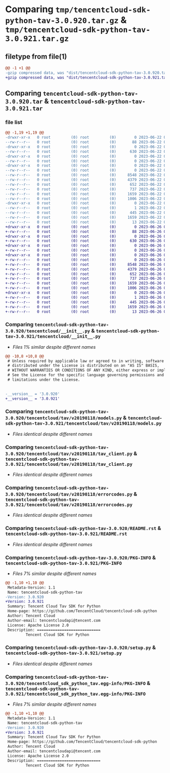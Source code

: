 # Comparing `tmp/tencentcloud-sdk-python-tav-3.0.920.tar.gz` & `tmp/tencentcloud-sdk-python-tav-3.0.921.tar.gz`

## filetype from file(1)

```diff
@@ -1 +1 @@
-gzip compressed data, was "dist/tencentcloud-sdk-python-tav-3.0.920.tar", last modified: Thu Jun 22 00:35:12 2023, max compression
+gzip compressed data, was "dist/tencentcloud-sdk-python-tav-3.0.921.tar", last modified: Mon Jun 26 00:32:49 2023, max compression
```

## Comparing `tencentcloud-sdk-python-tav-3.0.920.tar` & `tencentcloud-sdk-python-tav-3.0.921.tar`

### file list

```diff
@@ -1,19 +1,19 @@
-drwxr-xr-x   0 root         (0) root         (0)        0 2023-06-22 00:35:12.000000 tencentcloud-sdk-python-tav-3.0.920/
--rw-r--r--   0 root         (0) root         (0)       88 2023-06-22 00:35:12.000000 tencentcloud-sdk-python-tav-3.0.920/setup.cfg
-drwxr-xr-x   0 root         (0) root         (0)        0 2023-06-22 00:35:12.000000 tencentcloud-sdk-python-tav-3.0.920/tencentcloud/
--rw-r--r--   0 root         (0) root         (0)      630 2023-06-22 00:35:12.000000 tencentcloud-sdk-python-tav-3.0.920/tencentcloud/__init__.py
-drwxr-xr-x   0 root         (0) root         (0)        0 2023-06-22 00:35:12.000000 tencentcloud-sdk-python-tav-3.0.920/tencentcloud/tav/
--rw-r--r--   0 root         (0) root         (0)        0 2023-06-22 00:35:12.000000 tencentcloud-sdk-python-tav-3.0.920/tencentcloud/tav/__init__.py
-drwxr-xr-x   0 root         (0) root         (0)        0 2023-06-22 00:35:12.000000 tencentcloud-sdk-python-tav-3.0.920/tencentcloud/tav/v20190118/
--rw-r--r--   0 root         (0) root         (0)        0 2023-06-22 00:35:12.000000 tencentcloud-sdk-python-tav-3.0.920/tencentcloud/tav/v20190118/__init__.py
--rw-r--r--   0 root         (0) root         (0)     8548 2023-06-22 00:35:12.000000 tencentcloud-sdk-python-tav-3.0.920/tencentcloud/tav/v20190118/models.py
--rw-r--r--   0 root         (0) root         (0)     4379 2023-06-22 00:35:12.000000 tencentcloud-sdk-python-tav-3.0.920/tencentcloud/tav/v20190118/tav_client.py
--rw-r--r--   0 root         (0) root         (0)      652 2023-06-22 00:35:12.000000 tencentcloud-sdk-python-tav-3.0.920/tencentcloud/tav/v20190118/errorcodes.py
--rw-r--r--   0 root         (0) root         (0)      737 2023-06-22 00:35:12.000000 tencentcloud-sdk-python-tav-3.0.920/README.rst
--rw-r--r--   0 root         (0) root         (0)     1659 2023-06-22 00:35:12.000000 tencentcloud-sdk-python-tav-3.0.920/PKG-INFO
--rw-r--r--   0 root         (0) root         (0)     1006 2023-06-22 00:35:12.000000 tencentcloud-sdk-python-tav-3.0.920/setup.py
-drwxr-xr-x   0 root         (0) root         (0)        0 2023-06-22 00:35:12.000000 tencentcloud-sdk-python-tav-3.0.920/tencentcloud_sdk_python_tav.egg-info/
--rw-r--r--   0 root         (0) root         (0)        1 2023-06-22 00:35:12.000000 tencentcloud-sdk-python-tav-3.0.920/tencentcloud_sdk_python_tav.egg-info/dependency_links.txt
--rw-r--r--   0 root         (0) root         (0)      445 2023-06-22 00:35:12.000000 tencentcloud-sdk-python-tav-3.0.920/tencentcloud_sdk_python_tav.egg-info/SOURCES.txt
--rw-r--r--   0 root         (0) root         (0)     1659 2023-06-22 00:35:12.000000 tencentcloud-sdk-python-tav-3.0.920/tencentcloud_sdk_python_tav.egg-info/PKG-INFO
--rw-r--r--   0 root         (0) root         (0)       13 2023-06-22 00:35:12.000000 tencentcloud-sdk-python-tav-3.0.920/tencentcloud_sdk_python_tav.egg-info/top_level.txt
+drwxr-xr-x   0 root         (0) root         (0)        0 2023-06-26 00:32:49.000000 tencentcloud-sdk-python-tav-3.0.921/
+-rw-r--r--   0 root         (0) root         (0)       88 2023-06-26 00:32:49.000000 tencentcloud-sdk-python-tav-3.0.921/setup.cfg
+drwxr-xr-x   0 root         (0) root         (0)        0 2023-06-26 00:32:49.000000 tencentcloud-sdk-python-tav-3.0.921/tencentcloud/
+-rw-r--r--   0 root         (0) root         (0)      630 2023-06-26 00:32:49.000000 tencentcloud-sdk-python-tav-3.0.921/tencentcloud/__init__.py
+drwxr-xr-x   0 root         (0) root         (0)        0 2023-06-26 00:32:49.000000 tencentcloud-sdk-python-tav-3.0.921/tencentcloud/tav/
+-rw-r--r--   0 root         (0) root         (0)        0 2023-06-26 00:32:49.000000 tencentcloud-sdk-python-tav-3.0.921/tencentcloud/tav/__init__.py
+drwxr-xr-x   0 root         (0) root         (0)        0 2023-06-26 00:32:49.000000 tencentcloud-sdk-python-tav-3.0.921/tencentcloud/tav/v20190118/
+-rw-r--r--   0 root         (0) root         (0)        0 2023-06-26 00:32:49.000000 tencentcloud-sdk-python-tav-3.0.921/tencentcloud/tav/v20190118/__init__.py
+-rw-r--r--   0 root         (0) root         (0)     8548 2023-06-26 00:32:49.000000 tencentcloud-sdk-python-tav-3.0.921/tencentcloud/tav/v20190118/models.py
+-rw-r--r--   0 root         (0) root         (0)     4379 2023-06-26 00:32:49.000000 tencentcloud-sdk-python-tav-3.0.921/tencentcloud/tav/v20190118/tav_client.py
+-rw-r--r--   0 root         (0) root         (0)      652 2023-06-26 00:32:49.000000 tencentcloud-sdk-python-tav-3.0.921/tencentcloud/tav/v20190118/errorcodes.py
+-rw-r--r--   0 root         (0) root         (0)      737 2023-06-26 00:32:49.000000 tencentcloud-sdk-python-tav-3.0.921/README.rst
+-rw-r--r--   0 root         (0) root         (0)     1659 2023-06-26 00:32:49.000000 tencentcloud-sdk-python-tav-3.0.921/PKG-INFO
+-rw-r--r--   0 root         (0) root         (0)     1006 2023-06-26 00:32:49.000000 tencentcloud-sdk-python-tav-3.0.921/setup.py
+drwxr-xr-x   0 root         (0) root         (0)        0 2023-06-26 00:32:49.000000 tencentcloud-sdk-python-tav-3.0.921/tencentcloud_sdk_python_tav.egg-info/
+-rw-r--r--   0 root         (0) root         (0)        1 2023-06-26 00:32:49.000000 tencentcloud-sdk-python-tav-3.0.921/tencentcloud_sdk_python_tav.egg-info/dependency_links.txt
+-rw-r--r--   0 root         (0) root         (0)      445 2023-06-26 00:32:49.000000 tencentcloud-sdk-python-tav-3.0.921/tencentcloud_sdk_python_tav.egg-info/SOURCES.txt
+-rw-r--r--   0 root         (0) root         (0)     1659 2023-06-26 00:32:49.000000 tencentcloud-sdk-python-tav-3.0.921/tencentcloud_sdk_python_tav.egg-info/PKG-INFO
+-rw-r--r--   0 root         (0) root         (0)       13 2023-06-26 00:32:49.000000 tencentcloud-sdk-python-tav-3.0.921/tencentcloud_sdk_python_tav.egg-info/top_level.txt
```

### Comparing `tencentcloud-sdk-python-tav-3.0.920/tencentcloud/__init__.py` & `tencentcloud-sdk-python-tav-3.0.921/tencentcloud/__init__.py`

 * *Files 1% similar despite different names*

```diff
@@ -10,8 +10,8 @@
 # Unless required by applicable law or agreed to in writing, software
 # distributed under the License is distributed on an "AS IS" BASIS,
 # WITHOUT WARRANTIES OR CONDITIONS OF ANY KIND, either express or implied.
 # See the License for the specific language governing permissions and
 # limitations under the License.
 
 
-__version__ = '3.0.920'
+__version__ = '3.0.921'
```

### Comparing `tencentcloud-sdk-python-tav-3.0.920/tencentcloud/tav/v20190118/models.py` & `tencentcloud-sdk-python-tav-3.0.921/tencentcloud/tav/v20190118/models.py`

 * *Files identical despite different names*

### Comparing `tencentcloud-sdk-python-tav-3.0.920/tencentcloud/tav/v20190118/tav_client.py` & `tencentcloud-sdk-python-tav-3.0.921/tencentcloud/tav/v20190118/tav_client.py`

 * *Files identical despite different names*

### Comparing `tencentcloud-sdk-python-tav-3.0.920/tencentcloud/tav/v20190118/errorcodes.py` & `tencentcloud-sdk-python-tav-3.0.921/tencentcloud/tav/v20190118/errorcodes.py`

 * *Files identical despite different names*

### Comparing `tencentcloud-sdk-python-tav-3.0.920/README.rst` & `tencentcloud-sdk-python-tav-3.0.921/README.rst`

 * *Files identical despite different names*

### Comparing `tencentcloud-sdk-python-tav-3.0.920/PKG-INFO` & `tencentcloud-sdk-python-tav-3.0.921/PKG-INFO`

 * *Files 7% similar despite different names*

```diff
@@ -1,10 +1,10 @@
 Metadata-Version: 1.1
 Name: tencentcloud-sdk-python-tav
-Version: 3.0.920
+Version: 3.0.921
 Summary: Tencent Cloud Tav SDK for Python
 Home-page: https://github.com/TencentCloud/tencentcloud-sdk-python
 Author: Tencent Cloud
 Author-email: tencentcloudapi@tencent.com
 License: Apache License 2.0
 Description: ============================
         Tencent Cloud SDK for Python
```

### Comparing `tencentcloud-sdk-python-tav-3.0.920/setup.py` & `tencentcloud-sdk-python-tav-3.0.921/setup.py`

 * *Files identical despite different names*

### Comparing `tencentcloud-sdk-python-tav-3.0.920/tencentcloud_sdk_python_tav.egg-info/PKG-INFO` & `tencentcloud-sdk-python-tav-3.0.921/tencentcloud_sdk_python_tav.egg-info/PKG-INFO`

 * *Files 7% similar despite different names*

```diff
@@ -1,10 +1,10 @@
 Metadata-Version: 1.1
 Name: tencentcloud-sdk-python-tav
-Version: 3.0.920
+Version: 3.0.921
 Summary: Tencent Cloud Tav SDK for Python
 Home-page: https://github.com/TencentCloud/tencentcloud-sdk-python
 Author: Tencent Cloud
 Author-email: tencentcloudapi@tencent.com
 License: Apache License 2.0
 Description: ============================
         Tencent Cloud SDK for Python
```

